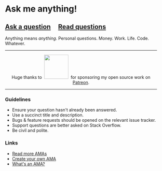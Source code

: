 # Ask me anything!

## [Ask a question](../../issues/new) &nbsp;&nbsp;&nbsp; [Read questions](../../issues?utf8=%E2%9C%93&q=is%3Aissue%20is%3Aclosed%20sort%3Aupdated-desc%20-label%3Ahidden)

Anything means *anything*. Personal questions. Money. Work. Life. Code. Whatever.

---

<div align="center">Huge thanks to &nbsp;<a href="https://www.miles.in"><img src="https://user-images.githubusercontent.com/170270/34912034-3332ae4c-f8d6-11e7-8569-65b11486d003.png" width="80"></a>&nbsp; for sponsoring my open source work on <a href="https://www.patreon.com/sindresorhus">Patreon</a>.</div>

---

### Guidelines

- Ensure your question hasn't already been answered.
- Use a succinct title and description.
- Bugs & feature requests should be opened on the relevant issue tracker.
- Support questions are better asked on Stack Overflow.
- Be civil and polite.

### Links

- [Read more AMAs](https://github.com/sindresorhus/amas)
- [Create your own AMA](https://github.com/sindresorhus/amas/blob/master/create-ama.md)
- [What's an AMA?](https://en.wikipedia.org/wiki//r/IAmA)
